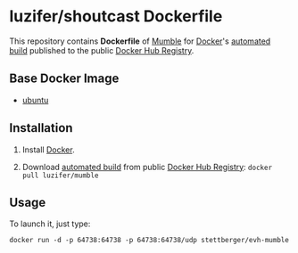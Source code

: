 # luzifer/shoutcast Dockerfile

This repository contains **Dockerfile** of [Mumble](http://wiki.mumble.info/wiki/Main_Page) for [Docker](https://www.docker.com/)'s [automated build](https://registry.hub.docker.com/u/luzifer/mumble/) published to the public [Docker Hub Registry](https://registry.hub.docker.com/).

## Base Docker Image

- [ubuntu](https://registry.hub.docker.com/_/ubuntu/)

## Installation

1. Install [Docker](https://www.docker.com/).

2. Download [automated build](https://registry.hub.docker.com/u/luzifer/mumble/) from public [Docker Hub Registry](https://registry.hub.docker.com/): `docker pull luzifer/mumble`

## Usage

To launch it, just type:

```
docker run -d -p 64738:64738 -p 64738:64738/udp stettberger/evh-mumble
```

